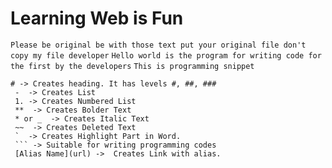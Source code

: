 # Learning Web is Fun

`Please be original be with those text put your original file don't copy my file developer`
`Hello world is the program for writing code for the first by the developers`
`This is programming snippet`

````Notes:
# -> Creates heading. It has levels #, ##, ###
 -  -> Creates List
 1. -> Creates Numbered List
 **  -> Creates Bolder Text
 * or _  -> Creates Italic Text
 ~~  -> Creates Deleted Text
 `  -> Creates Highlight Part in Word.
 ``` -> Suitable for writing programming codes
 [Alias Name](url) ->  Creates Link with alias.
````
